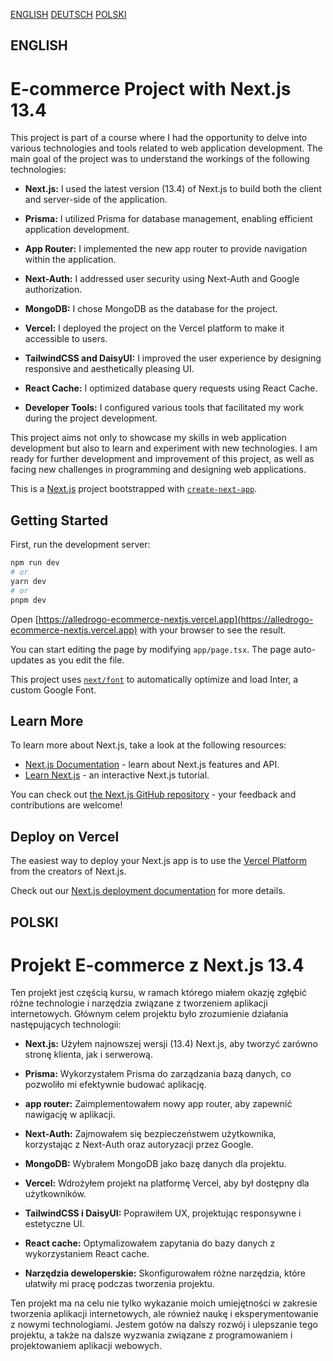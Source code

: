 [ENGLISH](#english)
[DEUTSCH](#DE)
[POLSKI](#polski)

## ENGLISH

# E-commerce Project with Next.js 13.4

This project is part of a course where I had the opportunity to delve into various technologies and tools related to web application development. The main goal of the project was to understand the workings of the following technologies:

- **Next.js:** I used the latest version (13.4) of Next.js to build both the client and server-side of the application.

- **Prisma:** I utilized Prisma for database management, enabling efficient application development.

- **App Router:** I implemented the new app router to provide navigation within the application.

- **Next-Auth:** I addressed user security using Next-Auth and Google authorization.

- **MongoDB:** I chose MongoDB as the database for the project.

- **Vercel:** I deployed the project on the Vercel platform to make it accessible to users.

- **TailwindCSS and DaisyUI:** I improved the user experience by designing responsive and aesthetically pleasing UI.

- **React Cache:** I optimized database query requests using React Cache.

- **Developer Tools:** I configured various tools that facilitated my work during the project development.

This project aims not only to showcase my skills in web application development but also to learn and experiment with new technologies. I am ready for further development and improvement of this project, as well as facing new challenges in programming and designing web applications.

This is a [Next.js](https://nextjs.org/) project bootstrapped with [`create-next-app`](https://github.com/vercel/next.js/tree/canary/packages/create-next-app).

## Getting Started

First, run the development server:

```bash
npm run dev
# or
yarn dev
# or
pnpm dev
```

Open [https://alledrogo-ecommerce-nextjs.vercel.app](https://alledrogo-ecommerce-nextjs.vercel.app) with your browser to see the result.

You can start editing the page by modifying `app/page.tsx`. The page auto-updates as you edit the file.

This project uses [`next/font`](https://nextjs.org/docs/basic-features/font-optimization) to automatically optimize and load Inter, a custom Google Font.

## Learn More

To learn more about Next.js, take a look at the following resources:

- [Next.js Documentation](https://nextjs.org/docs) - learn about Next.js features and API.
- [Learn Next.js](https://nextjs.org/learn) - an interactive Next.js tutorial.

You can check out [the Next.js GitHub repository](https://github.com/vercel/next.js/) - your feedback and contributions are welcome!

## Deploy on Vercel

The easiest way to deploy your Next.js app is to use the [Vercel Platform](https://vercel.com/new?utm_medium=default-template&filter=next.js&utm_source=create-next-app&utm_campaign=create-next-app-readme) from the creators of Next.js.

Check out our [Next.js deployment documentation](https://nextjs.org/docs/deployment) for more details.

## POLSKI

# Projekt E-commerce z Next.js 13.4

 Ten projekt jest częścią kursu, w ramach którego miałem okazję zgłębić różne technologie i narzędzia związane z tworzeniem aplikacji internetowych. Głównym celem projektu było zrozumienie działania następujących technologii:

 - **Next.js:** Użyłem najnowszej wersji (13.4) Next.js, aby tworzyć zarówno stronę klienta, jak i serwerową.

 - **Prisma:** Wykorzystałem Prisma do zarządzania bazą danych, co pozwoliło mi efektywnie budować aplikację.

 - **app router:** Zaimplementowałem nowy app router, aby zapewnić nawigację w aplikacji.

 - **Next-Auth:** Zajmowałem się bezpieczeństwem użytkownika, korzystając z Next-Auth oraz autoryzacji przez Google.

 - **MongoDB:** Wybrałem MongoDB jako bazę danych dla projektu.

 - **Vercel:** Wdrożyłem projekt na platformę Vercel, aby był dostępny dla użytkowników.

 - **TailwindCSS i DaisyUI:** Poprawiłem UX, projektując responsywne i estetyczne UI.

 - **React cache:** Optymalizowałem zapytania do bazy danych z wykorzystaniem React cache.

 - **Narzędzia deweloperskie:** Skonfigurowałem różne narzędzia, które ułatwiły mi pracę podczas tworzenia projektu.

 Ten projekt ma na celu nie tylko wykazanie moich umiejętności w zakresie tworzenia aplikacji internetowych, ale również naukę i eksperymentowanie z nowymi technologiami. Jestem gotów na dalszy rozwój i ulepszanie tego projektu, a także na dalsze wyzwania związane z programowaniem i projektowaniem aplikacji webowych.
